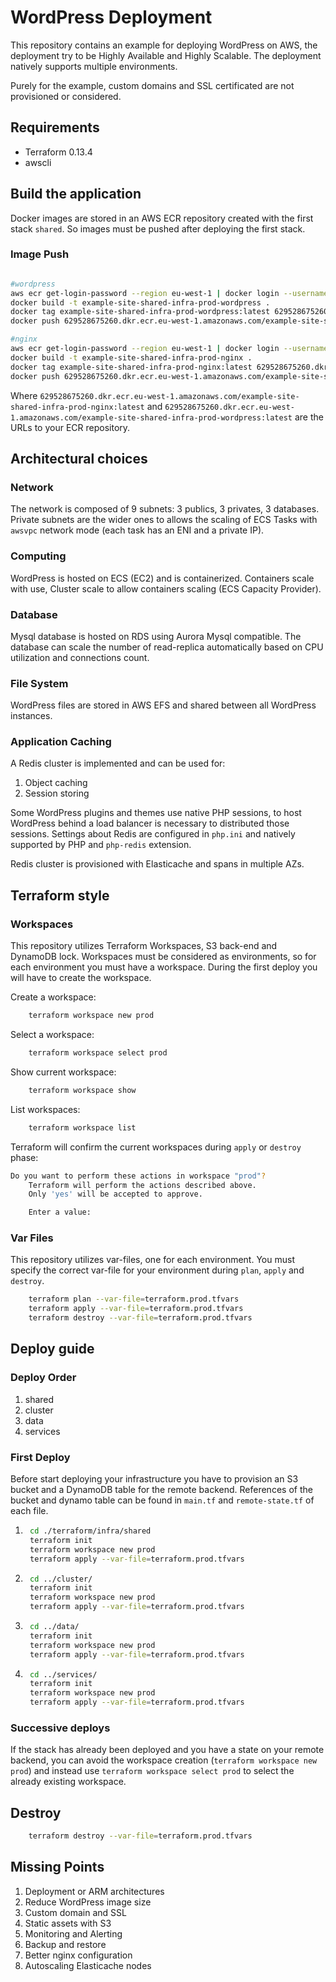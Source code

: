 # WordPress Deployment

This repository contains an example for deploying WordPress on AWS, the deployment try to be Highly Available and Highly Scalable. 
The deployment natively supports multiple environments.  

Purely for the example, custom domains and SSL certificated are not provisioned or considered.

## Requirements

- Terraform 0.13.4
- awscli

## Build the application

Docker images are stored in an AWS ECR repository created with the first stack `shared`. So images must be pushed after deploying the first stack.

### Image Push

```bash

#wordpress
aws ecr get-login-password --region eu-west-1 | docker login --username AWS --password-stdin 629528675260.dkr.ecr.eu-west-1.amazonaws.com
docker build -t example-site-shared-infra-prod-wordpress .
docker tag example-site-shared-infra-prod-wordpress:latest 629528675260.dkr.ecr.eu-west-1.amazonaws.com/example-site-shared-infra-prod-wordpress:latest
docker push 629528675260.dkr.ecr.eu-west-1.amazonaws.com/example-site-shared-infra-prod-wordpress:latest

#nginx
aws ecr get-login-password --region eu-west-1 | docker login --username AWS --password-stdin 629528675260.dkr.ecr.eu-west-1.amazonaws.com
docker build -t example-site-shared-infra-prod-nginx .
docker tag example-site-shared-infra-prod-nginx:latest 629528675260.dkr.ecr.eu-west-1.amazonaws.com/example-site-shared-infra-prod-nginx:latest
docker push 629528675260.dkr.ecr.eu-west-1.amazonaws.com/example-site-shared-infra-prod-nginx:latest
```

Where `629528675260.dkr.ecr.eu-west-1.amazonaws.com/example-site-shared-infra-prod-nginx:latest` and `629528675260.dkr.ecr.eu-west-1.amazonaws.com/example-site-shared-infra-prod-wordpress:latest` are the URLs to your ECR repository.

## Architectural choices

### Network

The network is composed of 9 subnets: 3 publics, 3 privates, 3 databases. Private subnets are the wider ones to allows the scaling of ECS Tasks with `awsvpc` 
network mode (each task has an ENI and a private IP).  

### Computing

WordPress is hosted on ECS (EC2) and is containerized. Containers scale with use, Cluster scale to allow containers scaling (ECS Capacity Provider).

### Database

Mysql database is hosted on RDS using Aurora Mysql compatible. The database can scale the number of read-replica automatically based on CPU utilization and connections count.

### File System

WordPress files are stored in AWS EFS and shared between all WordPress instances.

### Application Caching

A Redis cluster is implemented and can be used for:

1. Object caching
2. Session storing

Some WordPress plugins and themes use native PHP sessions, to host WordPress behind a load balancer is necessary to distributed those sessions.
Settings about Redis are configured in `php.ini` and natively supported by PHP and `php-redis` extension.  

Redis cluster is provisioned with Elasticache and spans in multiple AZs.

## Terraform style

### Workspaces

This repository utilizes Terraform Workspaces, S3 back-end and DynamoDB lock. Workspaces must be considered as environments, so for each environment you must have a workspace.
During the first deploy you will have to create the workspace.  

Create a workspace:
```bash
    terraform workspace new prod
```

Select a workspace:
```bash
    terraform workspace select prod
```

Show current workspace:
```bash
    terraform workspace show
```

List workspaces:
```bash
    terraform workspace list
```

Terraform will confirm the current workspaces during `apply` or `destroy` phase:
```bash
Do you want to perform these actions in workspace "prod"?
    Terraform will perform the actions described above.
    Only 'yes' will be accepted to approve.

    Enter a value: 
```

### Var Files

This repository utilizes var-files, one for each environment. You must specify the correct var-file for your environment during `plan`, `apply` and `destroy`.

```bash
    terraform plan --var-file=terraform.prod.tfvars
    terraform apply --var-file=terraform.prod.tfvars
    terraform destroy --var-file=terraform.prod.tfvars
```

## Deploy guide

### Deploy Order

1. shared
2. cluster
3. data
4. services

### First Deploy

Before start deploying your infrastructure you have to provision an S3 bucket and a DynamoDB table for the remote backend. References of the bucket and dynamo table can be found in `main.tf` and `remote-state.tf` of each file.

1. ```bash
    cd ./terraform/infra/shared
    terraform init
    terraform workspace new prod
    terraform apply --var-file=terraform.prod.tfvars
    ```

2. ```bash
    cd ../cluster/
    terraform init
    terraform workspace new prod
    terraform apply --var-file=terraform.prod.tfvars
    ```

3. ```bash
    cd ../data/
    terraform init
    terraform workspace new prod
    terraform apply --var-file=terraform.prod.tfvars
    ```

4. ```bash
    cd ../services/
    terraform init
    terraform workspace new prod
    terraform apply --var-file=terraform.prod.tfvars
    ```

### Successive deploys

If the stack has already been deployed and you have a state on your remote backend, you can avoid the workspace creation (`terraform workspace new prod`) and instead use `terraform workspace select prod` to select the already existing workspace.

## Destroy

```bash
    terraform destroy --var-file=terraform.prod.tfvars
```

## Missing Points

1. Deployment or ARM architectures
2. Reduce WordPress image size
3. Custom domain and SSL
4. Static assets with S3
5. Monitoring and Alerting
6. Backup and restore
7. Better nginx configuration
8. Autoscaling Elasticache nodes
